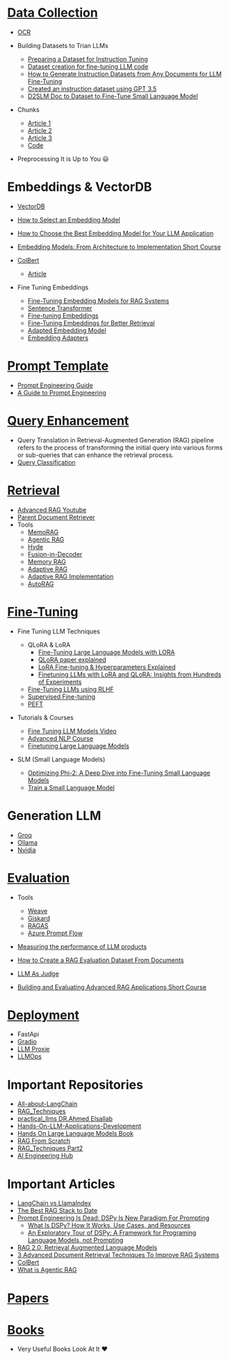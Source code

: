 # [Data Collection](https://drive.google.com/drive/folders/1uM1vCilnFpSN_GAC4pJIzD_8EqFBjt1G)
- [OCR](https://azure.microsoft.com/en-us/products/ai-services/ai-document-intelligence)

- Building Datasets to Trian LLMs
  - [Preparing a Dataset for Instruction Tuning](https://wandb.ai/capecape/alpaca_ft/reports/How-to-Fine-Tune-an-LLM-Part-1-Preparing-a-Dataset-for-Instruction-Tuning--Vmlldzo1NTcxNzE2)
  - [Dataset creation for fine-tuning LLM code](https://colab.research.google.com/drive/1GH8PW9-zAe4cXEZyOIE-T9uHXblIldAg?usp=sharing)
  - [How to Generate Instruction Datasets from Any Documents for LLM Fine-Tuning](https://medium.com/@kshitiz.sahay26/how-i-created-an-instruction-dataset-using-gpt-3-5-to-fine-tune-llama-2-for-news-classification-ed02fe41c81f)
  - [Created an instruction dataset using GPT 3.5](https://medium.com/@kshitiz.sahay26/how-i-created-an-instruction-dataset-using-gpt-3-5-to-fine-tune-llama-2-for-news-classification-ed02fe41c81f)
  - [D2SLM Doc to Dataset to Fine-Tune Small Language Model](https://www.youtube.com/watch?v=khIDeJwBf4k&ab_channel=AIMakerspace)

- Chunks
  - [Article 1](https://freedium.cfd/https://medium.com/towards-data-science/the-art-of-chunking-boosting-ai-performance-in-rag-architectures-acdbdb8bdc2b)
  - [Article 2](https://freedium.cfd/https://medium.com/towards-data-science/agentic-chunking-for-rags-091beccd94b1)
  - [Article 3](https://www.mongodb.com/developer/products/atlas/choosing-chunking-strategy-rag/)
  - [Code](https://github.com/OmarKhaled0K/All-about-LangChain/blob/main/Indexing.ipynb) 
- Preprocessing It is Up to You :smiley:

# Embeddings & VectorDB
- [VectorDB](https://www.datacamp.com/blog/the-top-5-vector-databases)
- [How to Select an Embedding Model](https://www.rungalileo.io/blog/mastering-rag-how-to-select-an-embedding-model)
- [How to Choose the Best Embedding Model for Your LLM Application](https://www.mongodb.com/developer/products/atlas/choose-embedding-model-rag/)
- [Embedding Models: From Architecture to Implementation Short Course](https://www.deeplearning.ai/short-courses/embedding-models-from-architecture-to-implementation/)
- [ColBert](https://youtu.be/kEgeegk9iqo?si=bLVNGfUzx6FCXAdf)
  - [Article](https://www.pondhouse-data.com/blog/advanced-rag-colbert-reranker)

- Fine Tuning Embeddings
  - [Fine-Tuning Embedding Models for RAG Systems](https://www.youtube.com/watch?v=KuAn6Fy9UX4&ab_channel=AIMakerspace) 
  - [Sentence Transformer](https://sbert.net/docs/sentence_transformer/training_overview.html#dataset) 
  - [Fine-tuning Embeddings](https://medium.com/gopenai/fine-tuning-embeddings-for-specific-domains-a-comprehensive-guide-5e4298b42185)
  - [Fine-Tuning Embeddings for Better Retrieval](https://www.youtube.com/watch?v=gUJkyp9j3sM&ab_channel=AIMakerspace)
  - [Adapted Embedding Model](https://freedium.cfd/https://medium.com/towards-data-science/improve-your-rag-context-recall-by-40-with-an-adapted-embedding-model-5d4a8f583f32)
  - [Embedding Adapters](https://research.trychroma.com/embedding-adapters)  


# [Prompt Template](https://www.promptingguide.ai/)
- [Prompt Engineering Guide](https://github.com/dair-ai/Prompt-Engineering-Guide?tab=readme-ov-file)
- [A Guide to Prompt Engineering](https://dzone.com/articles/maximizing-the-potential-of-llms-a-guide-to-prompt)

# [Query Enhancement](https://raghunaathan.medium.com/query-translation-for-rag-retrieval-augmented-generation-applications-46d74bff8f07)

- Query Translation in Retrieval-Augmented Generation (RAG) pipeline refers to the process of transforming the initial query into various forms or sub-queries that can enhance the retrieval process.
- [Query Classification](https://freedium.cfd/https://ai.gopubby.com/advanced-rag-11-query-classification-and-refinement-2aec79f4140b)

# [Retrieval](https://drive.google.com/drive/folders/1B8zEdEai5LSXwuQSRiktdcKo2zwLN_nA)

- [Advanced RAG Youtube](https://youtube.com/playlist?list=PLRpFCi1nnSVbvP0Op4ihHNjWxVlkFp1q7&si=7q2plANguUq3npoy)
- [Parent Document Retriever](https://towardsdatascience.com/langchains-parent-document-retriever-revisited-1fca8791f5a0)
- Tools
  - [MemoRAG](https://github.com/qhjqhj00/MemoRAG.git)
  - [Agentic RAG](https://www.moveworks.com/us/en/resources/blog/what-is-agentic-rag)
  - [Hyde](https://medium.com/@juanc.olamendy/revolutionizing-retrieval-the-mastering-hypothetical-document-embeddings-hyde-b1fc06b9a6cc)
  - [Fusion-in-Decoder](https://github.com/facebookresearch/FiD.git)
  - [Memory RAG](https://medium.com/thedeephub/lets-normalize-online-in-memory-rag-88e8169e9806)
  - [Adaptive RAG](https://medium.com/@drissiisismail/adaptive-rag-implementation-using-langgraph-12cdea350e31)
  - [Adaptive RAG Implementation](https://langchain-ai.github.io/langgraph/tutorials/rag/langgraph_adaptive_rag/)
  - [AutoRAG](https://github.com/Marker-Inc-Korea/AutoRAG.git)

# [Fine-Tuning](https://www.datacamp.com/tutorial/fine-tuning-large-language-models)
- Fine Tuning LLM Techniques
  - QLoRA & LoRA  
    - [Fine-Tuning Large Language Models with LORA](https://medium.com/@kailash.thiyagarajan/fine-tuning-large-language-models-with-lora-demystifying-efficient-adaptation-25fa0a389075)
    - [QLoRA paper explained](https://www.youtube.com/watch?v=6l8GZDPbFn8&ab_channel=AIBites)
    - [LoRA Fine-tuning & Hyperparameters Explained](https://www.entrypointai.com/blog/lora-fine-tuning/)
    - [Finetuning LLMs with LoRA and QLoRA: Insights from Hundreds of Experiments](https://lightning.ai/pages/community/lora-insights/) 
  - [Fine-Tuning LLMs using RLHF](https://www.labellerr.com/blog/reinforcement-learning-from-human-feedback/)
  - [Supervised Fine-tuning](https://medium.com/mantisnlp/supervised-fine-tuning-customizing-llms-a2c1edbf22c3)
  - [PEFT](https://www.leewayhertz.com/parameter-efficient-fine-tuning/)

- Tutorials & Courses
    - [Fine Tuning LLM Models Video](https://www.youtube.com/watch?v=iOdFUJiB0Zc&ab_channel=freeCodeCamp.org)
    - [Advanced NLP Course](https://youtube.com/playlist?list=PL8PYTP1V4I8D4BeyjwWczukWq9d8PNyZp&si=TqnZg1XR9F6MmHIX)
    - [Finetuning Large Language Models](https://www.deeplearning.ai/short-courses/finetuning-large-language-models/)
   
- SLM (Small Language Models) 
  - [Optimizing Phi-2: A Deep Dive into Fine-Tuning Small Language Models](https://medium.com/thedeephub/optimizing-phi-2-a-deep-dive-into-fine-tuning-small-language-models-9d545ac90a99)
  - [Train a Small Language Model](https://www.youtube.com/watch?v=1ILVm4IeNY8&ab_channel=AIAnytime)


# Generation LLM 
- [Groq](https://console.groq.com/playground)
- [Ollama](https://youtu.be/6zG4Idxldvg?si=hlpJ6ScZaZ-uliOA)
- [Nvidia](https://build.nvidia.com/explore/discover)
  

# [Evaluation](https://towardsdatascience.com/evaluating-rag-applications-with-ragas-81d67b0ee31a)

- Tools 
  - [Weave](https://www.wandb.courses/courses/101-weave)
  - [Giskard](https://www.youtube.com/watch?v=ZPX3W77h_1E&ab_channel=Underfitted)
  - [RAGAS](https://youtu.be/mEv-2Xnb_Wk?si=nDxWLjAqQjPcI2Wr)
  - [Azure Prompt Flow](https://learn.microsoft.com/en-us/azure/machine-learning/prompt-flow/overview-what-is-prompt-flow?view=azureml-api-2)

- [Measuring the performance of LLM products](https://parlance-labs.com/education/evals/)
- [How to Create a RAG Evaluation Dataset From Documents](https://freedium.cfd/https://towardsdatascience.com/how-to-create-a-rag-evaluation-dataset-from-documents-140daa3cbe71)
- [LLM As Judge](https://www.evidentlyai.com/llm-guide/llm-as-a-judge)
- [Building and Evaluating Advanced RAG Applications Short Course](https://www.deeplearning.ai/short-courses/building-evaluating-advanced-rag/) 

# [Deployment](https://haystack.deepset.ai/blog/rag-deployment)
- FastApi
- [Gradio](https://www.gradio.app/guides/quickstart)
- [LLM Proxie](https://www.youtube.com/watch?v=o_5wxk0dh0w&t=15s&ab_channel=AbuBakrSoliman)
- [LLMOps](https://www.deeplearning.ai/short-courses/llmops/)   

# Important Repositories
- [All-about-LangChain](https://github.com/OmarKhaled0K/All-about-LangChain.git)
- [RAG_Techniques](https://github.com/NirDiamant/RAG_Techniques.git)
- [practical_llms DR.Ahmed Elsallab](https://github.com/ahmadelsallab/practical_llms.git)
- [Hands-On-LLM-Applications-Development](https://github.com/youssefHosni/Hands-On-LLM-Applications-Development.git)
- [Hands On Large Language Models Book](https://github.com/HandsOnLLM/Hands-On-Large-Language-Models)
- [RAG From Scratch](https://github.com/langchain-ai/rag-from-scratch.git)
- [RAG_Techniques Part2](https://github.com/siddharth-Kharche/rag-cookbooks.git)
- [AI Engineering Hub](https://github.com/patchy631/ai-engineering-hub/tree/main)

# Important Articles 
- [LangChain vs LlamaIndex](https://www.datacamp.com/blog/langchain-vs-llamaindex)
- [The Best RAG Stack to Date](https://freedium.cfd/https://pub.towardsai.net/the-best-rag-stack-to-date-8dc035075e13)
- [Prompt Engineering Is Dead: DSPy Is New Paradigm For Prompting](https://freedium.cfd/https://medium.com/aiguys/prompt-engineering-is-dead-dspy-is-new-paradigm-for-prompting-c80ba3fc4896)
  - [What Is DSPy? How It Works, Use Cases, and Resources](https://www.datacamp.com/blog/dspy-introduction)
  - [An Exploratory Tour of DSPy: A Framework for Programing Language Models, not Prompting](https://medium.com/the-modern-scientist/an-exploratory-tour-of-dspy-a-framework-for-programing-language-models-not-prompting-711bc4a56376)
- [RAG 2.0: Retrieval Augmented Language Models](https://freedium.cfd/https://medium.com/aiguys/rag-2-0-retrieval-augmented-language-models-3762f3047256)
- [3 Advanced Document Retrieval Techniques To Improve RAG Systems](https://freedium.cfd/https://medium.com/towards-data-science/3-advanced-document-retrieval-techniques-to-improve-rag-systems-0703a2375e1c)
- [ColBert](https://www.pondhouse-data.com/blog/advanced-rag-colbert-reranker)
- [What is Agentic RAG](https://weaviate.io/blog/what-is-agentic-rag)

# [Papers](https://drive.google.com/drive/folders/1lsWBci2YlcuNnnOi4zfFiHkKI3a4XW3n)
# [Books](https://drive.google.com/drive/folders/1eNS2c1nHRmJ-wEKZ7_3weyIqSZQA_Xs_?usp=sharing)
- Very Useful Books Look At It :heart: 




  
